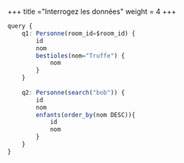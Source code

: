 +++
title ="Interrogez les données" 
weight = 4
+++
```ts
query {
    q1: Personne(room_id=$room_id) { 
        id
        nom 
        bestioles(nom="Truffe") {
            nom
        } 
    }
    
    q2: Personne(search("bob")) { 
        id
        nom 
        enfants(order_by(nom DESC)){
            id
            nom
        }
    }
} 
```